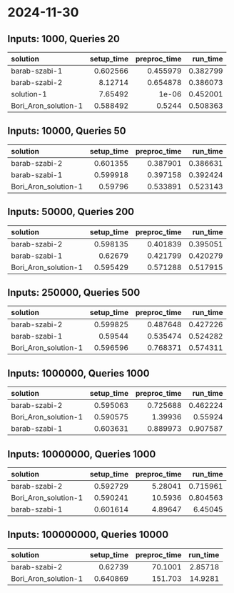# 2024-11-30

## Inputs: 1000, Queries 20

| solution             |   setup_time |   preproc_time |   run_time |
|:---------------------|-------------:|---------------:|-----------:|
| barab-szabi-1        |     0.602566 |       0.455979 |   0.382799 |
| barab-szabi-2        |     8.12714  |       0.654878 |   0.386073 |
| solution-1           |     7.65492  |       1e-06    |   0.452001 |
| Bori_Aron_solution-1 |     0.588492 |       0.5244   |   0.508363 |

## Inputs: 10000, Queries 50

| solution             |   setup_time |   preproc_time |   run_time |
|:---------------------|-------------:|---------------:|-----------:|
| barab-szabi-2        |     0.601355 |       0.387901 |   0.386631 |
| barab-szabi-1        |     0.599918 |       0.397158 |   0.392424 |
| Bori_Aron_solution-1 |     0.59796  |       0.533891 |   0.523143 |

## Inputs: 50000, Queries 200

| solution             |   setup_time |   preproc_time |   run_time |
|:---------------------|-------------:|---------------:|-----------:|
| barab-szabi-2        |     0.598135 |       0.401839 |   0.395051 |
| barab-szabi-1        |     0.62679  |       0.421799 |   0.420279 |
| Bori_Aron_solution-1 |     0.595429 |       0.571288 |   0.517915 |

## Inputs: 250000, Queries 500

| solution             |   setup_time |   preproc_time |   run_time |
|:---------------------|-------------:|---------------:|-----------:|
| barab-szabi-2        |     0.599825 |       0.487648 |   0.427226 |
| barab-szabi-1        |     0.59544  |       0.535474 |   0.524282 |
| Bori_Aron_solution-1 |     0.596596 |       0.768371 |   0.574311 |

## Inputs: 1000000, Queries 1000

| solution             |   setup_time |   preproc_time |   run_time |
|:---------------------|-------------:|---------------:|-----------:|
| barab-szabi-2        |     0.595063 |       0.725688 |   0.462224 |
| Bori_Aron_solution-1 |     0.590575 |       1.39936  |   0.55924  |
| barab-szabi-1        |     0.603631 |       0.889973 |   0.907587 |

## Inputs: 10000000, Queries 1000

| solution             |   setup_time |   preproc_time |   run_time |
|:---------------------|-------------:|---------------:|-----------:|
| barab-szabi-2        |     0.592729 |        5.28041 |   0.715961 |
| Bori_Aron_solution-1 |     0.590241 |       10.5936  |   0.804563 |
| barab-szabi-1        |     0.601614 |        4.89647 |   6.45045  |

## Inputs: 100000000, Queries 10000

| solution             |   setup_time |   preproc_time |   run_time |
|:---------------------|-------------:|---------------:|-----------:|
| barab-szabi-2        |     0.62739  |        70.1001 |    2.85718 |
| Bori_Aron_solution-1 |     0.640869 |       151.703  |   14.9281  |